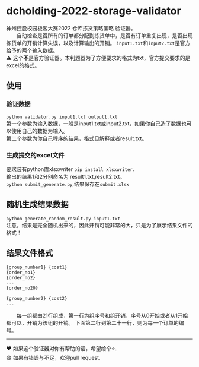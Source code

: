 # dcholding-2022-storage-validator
神州控股校园极客大赛2022 仓库拣货策略策略 验证器。  
&emsp;&emsp;自动检查是否所有的订单都分配到拣货单中，是否有订单重复出现，是否出现拣货单的开销计算失误，以及计算输出的开销。
`input1.txt`和`input2.txt`是官方给予的两个输入数据。  
:warning: 这个**不**是官方验证器。本判题器为了方便要求的格式为txt，官方提交要求的是excel的格式。

## 使用
### 验证数据
`python validator.py input1.txt output1.txt`  
第一个参数为输入数据，一般是input1.txt或input2.txt，如果你自己造了数据也可以使用自己的数据为输入。  
第二个参数为你自己程序的结果，格式见解释或者result.txt。  

### 生成提交的excel文件
要求装有python库xlsxwriter `pip install xlsxwriter`.  
输出的结果1和2分别命名为 result1.txt,result2.txt。  
`python submit_generate.py`,结果保存在`submit.xlsx`


## 随机生成结果数据
`python generate_random_result.py input1.txt`  
注意，结果是完全随机出来的，因此开销可能非常的大，只是为了展示结果文件的格式！

## 结果文件格式
```
{group_number1} {cost1}
{order_no1}
{order_no2}
...
{order_no20}

{group_number2} {cost2}
...
```
&emsp;&emsp;每一组都由21行组成，第一行为组序号和组开销，序号从0开始或者从1开始都可以，开销为该组的开销。
下面第二行到第二十一行，则为每一个订单的编号。

---
:heart: 如果这个验证器对你有帮助的话，希望给个:star:.  
:smile: 如果有错误与不足，欢迎pull request.
